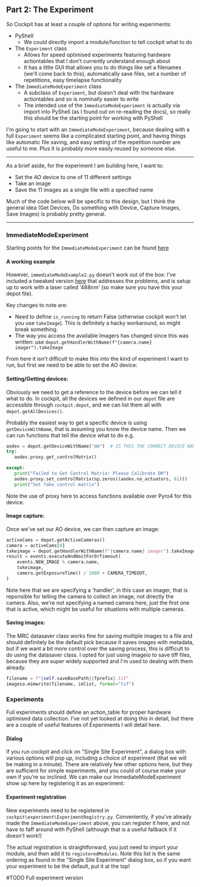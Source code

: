 ## Part 2: The Experiment

So Cockpit has at least a couple of options for writing experiments:
* PyShell
   * We could directly import a module/function to tell cockpit what to do
* The `Experiment` class 
   * Allows for speed optimised experiments featuring hardware actiontables that I don't currently understand enough about
   * It has a little GUI that allows you to do things like set a filenames (we'll come back to this), automatically save files, set a number of repetitions, easy timelapse functionality
* The `ImmediateModeExperiment` class 
   * A subclass of `Experiment`, but doesn't deal with the hardware actiontables and so is nominally easier to write
   * The intended use of the `ImmediateModeExperiment` is actually via import into PyShell (as I found out on re-reading the docs), so really this should be the starting point for working with PyShell

I'm going to start with an `ImmediateModeExperiment`, because dealing with a full `Experiment` seems like a complicated starting point, and having things like automatic file saving, and easy setting of the repetition number are useful to me. Plus it is probably more easily reused by someone else.

***
As a brief aside, for the experiment I am building here, I want to:
* Set the AO device to one of 11 different settings
* Take an image
* Save the 11 images as a single file with a specified name

Much of the code below will be specific to this design, but I think the general idea (Get Devices, Do something with Device, Capture Images, Save Images) is probably pretty general.
***

### ImmediateModeExperiment

Starting points for the `ImmediateModeExperiment` can be found [here](https://github.com/MicronOxford/cockpit/tree/master/doc/experiment-examples)

#### A working example

However, `immediateModeExample2.py` doesn't work out of the box: I've included a tweaked version [here](immediateModeExample2.py) that addresses the problems, and is setup up to work with a laser called '488nm' (so make sure you have this your depot file).

Key changes to note are:
* Need to define `is_running` to return False (otherwise cockpit won't let you use `takeImage`). This is definitely a hacky workaround, so might break something.
* The way you access the available Imagers has changed since this was written: use `depot.getHandlerWithName(f"{camera.name} imager").takeImage`

From here it isn't difficult to make this into the kind of experiment I want to run, but first we need to be able to set the AO device:

#### Setting/Getting devices:
Obviously we need to get a reference to the device before we can tell it what to do. In cockpit, all the devices we defined in our `depot` file are accessible through `cockpit.depot`, and we can list them all with `depot.getAllDevices()`.

Probably the easiest way to get a specific device is using `getDeviceWithName`, that is assuming you know the device name. Then we can run functions that tell the device what to do e.g.
```python
aodev = depot.getDeviceWithName("dm")  # IS THIS THE CORRECT DEVICE NAME?
try:
   aodev.proxy.get_controlMatrix()

except:
   print("Failed to Get Control Matrix: Please Calibrate DM")
   aodev.proxy.set_controlMatrix(np.zeros((aodev.no_actuators, 61)))
   print("Set fake control matrix")
```
Note the use of proxy here to access functions available over Pyro4 for this device.

#### Image capture:
Once we've set our AO device, we can then capture an image:
```python
activeCams = depot.getActiveCameras()
camera = activeCams[0]
takeimage = depot.getHandlerWithName(f"{camera.name} imager").takeImage
result = events.executeAndWaitForOrTimeout(
    events.NEW_IMAGE % camera.name,
    takeimage,
    camera.getExposureTime() / 1000 + CAMERA_TIMEOUT,
)
``` 
Note here that we are specifying a 'handler', in this case an imager, that is reponsible for telling the camera to collect an image, not directly the camera. Also, we're not specifying a named camera here, just the first one that is active, which might be useful for situations with multiple cameras.

#### Saving images:
The MRC datasaver class works fine for saving multiple images to a file and should definitely be the default pick because it saves images with metadata, but if we want a bit more control over the saving process, this is difficult to do using the datasaver class. I opted for just using imageio to save tiff files, because they are super widely supported and I'm used to dealing with them already.
```python
filename = f"{self.saveBasePath}{fprefix}.tif"
imageio.mimwrite(filename, imlist, format="tif")
```

### Experiments
Full experiments should define an action_table for proper hardware optimised data collection. I've not yet looked at doing this in detail, but there are a couple of useful features of Experiments I will detail here.

#### Dialog
If you run cockpit and click on "Single Site Experiment", a dialog box with various options will pop up, including a choice of experiment (that we will be making in a minute). There are relatively few other options here, but they are sufficient for simple experiments, and you could of course make your own if you're so inclined. We can make our ImmediateModeExperiment show up here by registering it as an experiment:

#### Experiment registration
New experiments need to be registered in `cockpit\experiment\ExperimentRegistry.py`. Conveniently, if you've already made the `ImmediateModeExperiment` above, you can register it here, and not have to faff around with PyShell (although that is a useful fallback if it doesn't work!)

The actual registration is straightforward, you just need to import your module, and then add it to `registeredModules`. Note this list is the same ordering as found in the "Single Site Experiment" dialog box, so if you want your experiment to be the default, put it at the top!

#TODO Full experiment version 
